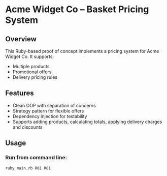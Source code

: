 # Acme Widget Co – Basket Pricing System

## Overview

This Ruby-based proof of concept implements a pricing system for Acme Widget Co. It supports:
- Multiple products
- Promotional offers
- Delivery pricing rules

## Features

- Clean OOP with separation of concerns
- Strategy pattern for flexible offers
- Dependency injection for testability
- Supports adding products, calculating totals, applying delivery charges and discounts

## Usage

### Run from command line:
```bash
ruby main.rb R01 R01